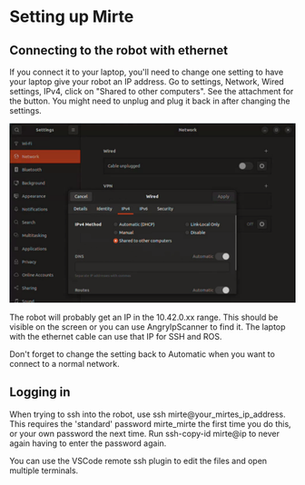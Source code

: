 # Setting up Mirte
 
## Connecting to the robot with ethernet
If you connect it to your laptop, you'll need to change one setting to have your laptop give your robot an IP address. Go to settings, Network, Wired settings, IPv4, click on "Shared to other computers". See the attachment for the button. You might need to unplug and plug it back in after changing the settings.
  
![Ethernet Settings Screenshot](images/ethernet_settings.png)


The robot will probably get an IP in the 10.42.0.xx range. This should be visible on the screen or you can use AngryIpScanner to find it. The laptop with the ethernet cable can use that IP for SSH and ROS.
 
Don't forget to change the setting back to Automatic when you want to connect to a normal network.
 
## Logging in
When trying to ssh into the robot, use ssh mirte@your_mirtes_ip_address. This requires the 'standard' password mirte_mirte the first time you do this, or your own password the next time. Run ssh-copy-id mirte@ip to never again having to enter the password again.
 
You can use the VSCode remote ssh plugin to edit the files and open multiple terminals.